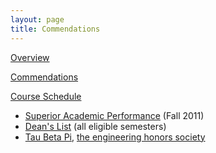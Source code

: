 ```yaml
---
layout: page
title: Commendations
---
```


[Overview](https://sites.google.com/site/tayloredwardpeterson/academics)

[Commendations](https://sites.google.com/site/tayloredwardpeterson/academics/commendations)

[Course Schedule](https://sites.google.com/site/tayloredwardpeterson/academics/course-scheule)

- [Superior Academic Performance](https://drive.google.com/file/d/0B0Jfms0twG8ESEJVc2t6YzYzOHc/view?usp=sharing) (Fall 2011) 
- [Dean's List](https://drive.google.com/file/d/0B0Jfms0twG8ELXNxTTA0RG9vd3c/view?usp=sharing) (all eligible semesters) 
- [Tau Beta Pi](https://drive.google.com/file/d/0B0Jfms0twG8EbmJ2cDdCQnNLOGM/view?usp=sharing), [the engineering honors society](http://www.tbp.org/)
